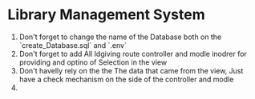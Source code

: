 # Library Management System

<ol> 
    <li> Don't forget to change the name of the Database both on the `create_Database.sql` and `.env`</li>
    <!-- <li> Tell them to not tell my name even if the teacher want to do a project for him</li> -->
    <li> Don't forget to add All Idgiving route controller and modle inodrer for providing and optino of Selection in the view  </li>
    <li>Don't havelly rely on the the The data that came from the view, Just have a check mechanism on the side of the controller and modle<li>

</ol>